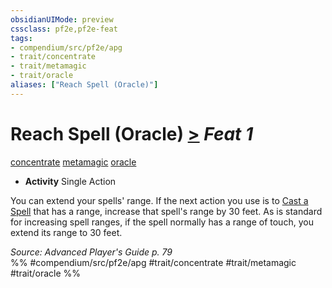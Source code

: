 ```yaml
---
obsidianUIMode: preview
cssclass: pf2e,pf2e-feat
tags:
- compendium/src/pf2e/apg
- trait/concentrate
- trait/metamagic
- trait/oracle
aliases: ["Reach Spell (Oracle)"]
---
```

# Reach Spell (Oracle)  [>](../../Rules/core-rulebook/chapter-9-playing-the-game.md#Actions "Single Action") *Feat 1*  
[concentrate](../../Rules/traits/concentrate.md)  [metamagic](../../Rules/traits/metamagic.md)  [oracle](../../Rules/traits/oracle-apg.md)  

- **Activity** Single Action

You can extend your spells' range. If the next action you use is to [Cast a Spell](../../Rules/actions/cast-a-spell.md) that has a range, increase that spell's range by 30 feet. As is standard for increasing spell ranges, if the spell normally has a range of touch, you extend its range to 30 feet.

*Source: Advanced Player's Guide p. 79*  
%% #compendium/src/pf2e/apg #trait/concentrate #trait/metamagic #trait/oracle %%